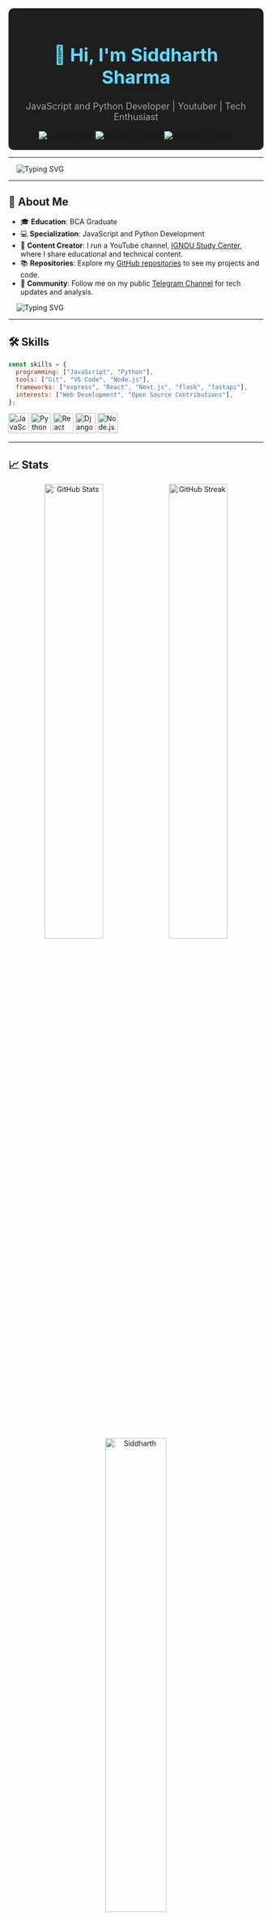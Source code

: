 
<!-- Header Section -->
<div align="center" style="background-color: #1E1E1E; padding: 20px; border-radius: 10px;">
    <h1 style="color: #61DBFB; font-size: 36px; font-weight: bold;">👋 Hi, I'm Siddharth Sharma</h1>
    <p style="color: #a0a0a0; font-size: 18px;">JavaScript and Python Developer | Youtuber | Tech Enthusiast</p>
    <a href="https://github.com/panditsiddharth">
        <img alt="GitHub Profile" src="https://img.shields.io/badge/GitHub-@panditsiddharth-%23181717?style=for-the-badge&logo=github&logoColor=white" />
    </a>
    <a href="https://www.youtube.com/ignoustudycenter">
        <img alt="YouTube Channel" src="https://img.shields.io/badge/YouTube-IGNOU Study Center-%23FF0000?style=for-the-badge&logo=youtube&logoColor=white" />
    </a>
    <a href="https://t.me/sidsanalysis">
        <img alt="Telegram Channel" src="https://img.shields.io/badge/Telegram-@sidsanalysis-%233498DB?style=for-the-badge&logo=telegram&logoColor=white" />
    </a>
</div>


---

&nbsp;   &nbsp;  ![Typing SVG](https://readme-typing-svg.herokuapp.com/?lines=शान्ताकारं+भुजगशयनं+पद्मनाभं+सुरेशं।;विश्वाधारं+गगनसदृशं+मेघवर्णं+शुभाङ्गम्॥;लक्ष्मीकान्तं+कमलनयनं+योगिभिर्ध्यानगम्यम्।;वन्दे+विष्णुं+भवभयहरं+सर्वलोकैकनाथम्॥;मेघश्यामं+पीतकाशेयवासं+श्रीवत्साङ्कं+कौस्तुभोद्धासिताङ्गम्।;पुण्योपेतं+पुण्डरीकायताक्षं+विष्णुं+वन्दे+सर्वलोकैकनाथम्॥;ससङ्खचक्रं+सकिरीटकुण्डलं+सपीतवस्त्रं+सरसिरुहेक्षणम्।;सहारवक्षःस्थलशोभिकौस्तुभं+नमामि+विष्णुं+शिरसा+चतुर्भुजम्॥;चायायां+पारिजातस्य+हेमसिंहासनोपरी।;आसीनं+अम्बुदश्याममायताक्षं+अलङ्कृतम्॥;चन्द्राननं+चतुर्बाहुं+श्रीवत्साङ्कितवक्षसम्।;रुक्मिणी+सत्यभामाभ्यां+सहितं+कृष्णमाश्रये॥)


---

## 🚀 About Me

- 🎓 **Education**: BCA Graduate  
- 💻 **Specialization**: JavaScript and Python Development  
- 📱 **Content Creator**: I run a YouTube channel, [IGNOU Study Center](https://www.youtube.com/ignoustudycenter), where I share educational and technical content.  
- 📚 **Repositories**: Explore my [GitHub repositories](https://github.com/panditsiddharth) to see my projects and code.  
- 🌱 **Community**: Follow me on my public [Telegram Channel](https://t.me/sidsanalysis) for tech updates and analysis.  

&nbsp;   &nbsp;  ![Typing SVG](https://readme-typing-svg.herokuapp.com/?lines=Jay+Shree+Hari+😊;Jay+Shree+Ram;Jay+Shree+Krishna.;Om+Namo+Naraynay.)

---

## 🛠️ Skills

```javascript
const skills = {
  programming: ["JavaScript", "Python"],
  tools: ["Git", "VS Code", "Node.js"],
  frameworks: ["express", "React", "Next.js", "flask", "fastapi"],
  interests: ["Web Development", "Open Source Contributions"],
};
```

<p align="left">
    <img src="https://img.icons8.com/color/48/000000/javascript.png" alt="JavaScript" width="40" height="40"/>
    <img src="https://img.icons8.com/color/48/000000/python.png" alt="Python" width="40" height="40"/>
    <img src="https://img.icons8.com/color/48/000000/react-native.png" alt="React" width="40" height="40"/>
    <img src="https://img.icons8.com/color/48/000000/django.png" alt="Django" width="40" height="40"/>
    <img src="https://img.icons8.com/color/48/000000/nodejs.png" alt="Node.js" width="40" height="40"/>
</p>

---

## 📈 Stats

<div align="center">
    <img width="48%" src="https://github-readme-stats.vercel.app/api?username=panditsiddharth&show_icons=true&theme=radical" alt="GitHub Stats" />
    <img width="48%" src="https://github-readme-streak-stats.herokuapp.com/?user=panditsiddharth&theme=radical" alt="GitHub Streak" />
</div>

<p align="center">
  <img width="49%" src="https://github-readme-stats.vercel.app/api/top-langs?username=panditsiddharth&langs_count=20&show_icons=true&locale=en&bg_color=0d1117&text_color=F0184E&layout=compact"
       alt="Siddharth" />
</p>
---

## 📫 Let's Connect

- 📧 Email: You can reach me via my GitHub profile.  
- 🌐 GitHub: [panditsiddharth](https://github.com/panditsiddharth)  
- 🎥 YouTube: [IGNOU Study Center](https://www.youtube.com/ignoustudycenter)  
- 💬 Telegram: Public Channel [@sidsanalysis](https://t.me/sidsanalysis) | Personal [@panditsiddharth](https://t.me/panditsiddharth)  

---

<div align="center">
    <p>✨ Thank you for visiting my profile! ✨</p>
</div>
